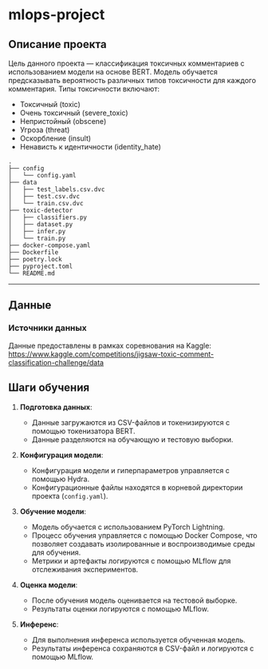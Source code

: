 # mlops-project


## Описание проекта

Цель данного проекта — классификация токсичных комментариев с использованием модели на основе BERT. Модель обучается предсказывать вероятность различных типов токсичности для каждого комментария. Типы токсичности включают:

- Токсичный (toxic)
- Очень токсичный (severe_toxic)
- Непристойный (obscene)
- Угроза (threat)
- Оскорбление (insult)
- Ненависть к идентичности (identity_hate)

```
.
├── config
│   └── config.yaml
├── data
│   ├── test_labels.csv.dvc
│   ├── test.csv.dvc
│   └── train.csv.dvc
├── toxic-detector
│   ├── classifiers.py
│   ├── dataset.py
│   ├── infer.py
│   └── train.py
├── docker-compose.yaml
├── Dockerfile
├── poetry.lock
├── pyproject.toml
└── README.md
```


---

## Данные

### Источники данных

Данные предоставлены в рамках соревнования на Kaggle: https://www.kaggle.com/competitions/jigsaw-toxic-comment-classification-challenge/data

## Шаги обучения

1. **Подготовка данных**:
    - Данные загружаются из CSV-файлов и токенизируются с помощью токенизатора BERT.
    - Данные разделяются на обучающую и тестовую выборки.

2. **Конфигурация модели**:
    - Конфигурация модели и гиперпараметров управляется с помощью Hydra.
    - Конфигурационные файлы находятся в корневой директории проекта (`config.yaml`).

3. **Обучение модели**:
    - Модель обучается с использованием PyTorch Lightning.
    - Процесс обучения управляется с помощью Docker Compose, что позволяет создавать изолированные и воспроизводимые среды для обучения.
    - Метрики и артефакты логируются с помощью MLflow для отслеживания экспериментов.

4. **Оценка модели**:
    - После обучения модель оценивается на тестовой выборке.
    - Результаты оценки логируются с помощью MLflow.

5. **Инференс**:
    - Для выполнения инференса используется обученная модель.
    - Результаты инференса сохраняются в CSV-файл и логируются с помощью MLflow.

